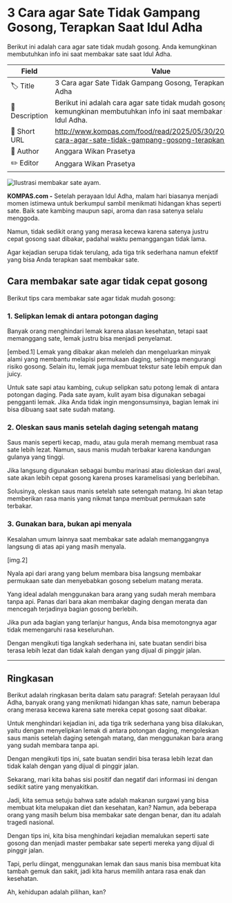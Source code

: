 # 3 Cara agar Sate Tidak Gampang Gosong, Terapkan Saat Idul Adha

Berikut ini adalah cara agar sate tidak mudah gosong. Anda kemungkinan membutuhkan info ini saat membakar sate saat Idul Adha.

| Field         | Value                                                       |
|---------------|-------------------------------------------------------------|
| 🏷️ Title       | 3 Cara agar Sate Tidak Gampang Gosong, Terapkan Saat Idul Adha |
| 📝 Description | Berikut ini adalah cara agar sate tidak mudah gosong. Anda kemungkinan membutuhkan info ini saat membakar sate saat Idul Adha. |
| 🔗 Short URL   | http://www.kompas.com/food/read/2025/05/30/204500175/3-cara-agar-sate-tidak-gampang-gosong-terapkan- |
| 👤 Author      | Anggara Wikan Prasetya |
| ✏️ Editor      | Anggara Wikan Prasetya |

![Ilustrasi membakar sate ayam. ](https://asset.kompas.com/crops/VOLkppRXyty4-Fnv8H01wr2SEso=/142x0:983x561/750x500/data/photo/2021/03/28/606065a5d474a.jpg)

**KOMPAS.com -** Setelah perayaan Idul Adha, malam hari biasanya menjadi momen istimewa untuk berkumpul sambil menikmati hidangan khas seperti sate. Baik sate kambing maupun sapi, aroma dan rasa satenya selalu menggoda.

Namun, tidak sedikit orang yang merasa kecewa karena satenya justru cepat gosong saat dibakar, padahal waktu pemanggangan tidak lama.

Agar kejadian serupa tidak terulang, ada tiga trik sederhana namun efektif yang bisa Anda terapkan saat membakar sate.

## Cara membakar sate agar tidak cepat gosong

Berikut tips cara membakar sate agar tidak mudah gosong:

### 1. Selipkan lemak di antara potongan daging

Banyak orang menghindari lemak karena alasan kesehatan, tetapi saat memanggang sate, lemak justru bisa menjadi penyelamat.

\[embed.1\] Lemak yang dibakar akan meleleh dan mengeluarkan minyak alami yang membantu melapisi permukaan daging, sehingga mengurangi risiko gosong. Selain itu, lemak juga membuat tekstur sate lebih empuk dan juicy.

Untuk sate sapi atau kambing, cukup selipkan satu potong lemak di antara potongan daging. Pada sate ayam, kulit ayam bisa digunakan sebagai pengganti lemak. Jika Anda tidak ingin mengonsumsinya, bagian lemak ini bisa dibuang saat sate sudah matang.

### 2. Oleskan saus manis setelah daging setengah matang

Saus manis seperti kecap, madu, atau gula merah memang membuat rasa sate lebih lezat. Namun, saus manis mudah terbakar karena kandungan gulanya yang tinggi.

Jika langsung digunakan sebagai bumbu marinasi atau dioleskan dari awal, sate akan lebih cepat gosong karena proses karamelisasi yang berlebihan.

Solusinya, oleskan saus manis setelah sate setengah matang. Ini akan tetap memberikan rasa manis yang nikmat tanpa membuat permukaan sate terbakar.

### 3. Gunakan bara, bukan api menyala

Kesalahan umum lainnya saat membakar sate adalah memanggangnya langsung di atas api yang masih menyala.

\[img.2\]

Nyala api dari arang yang belum membara bisa langsung membakar permukaan sate dan menyebabkan gosong sebelum matang merata.

Yang ideal adalah menggunakan bara arang yang sudah merah membara tanpa api. Panas dari bara akan membakar daging dengan merata dan mencegah terjadinya bagian gosong berlebih.

Jika pun ada bagian yang terlanjur hangus, Anda bisa memotongnya agar tidak memengaruhi rasa keseluruhan.

Dengan mengikuti tiga langkah sederhana ini, sate buatan sendiri bisa terasa lebih lezat dan tidak kalah dengan yang dijual di pinggir jalan.

---
## Ringkasan

Berikut adalah ringkasan berita dalam satu paragraf: Setelah perayaan Idul Adha, banyak orang yang menikmati hidangan khas sate, namun beberapa orang merasa kecewa karena sate mereka cepat gosong saat dibakar.

 Untuk menghindari kejadian ini, ada tiga trik sederhana yang bisa dilakukan, yaitu dengan menyelipkan lemak di antara potongan daging, mengoleskan saus manis setelah daging setengah matang, dan menggunakan bara arang yang sudah membara tanpa api.

 Dengan mengikuti tips ini, sate buatan sendiri bisa terasa lebih lezat dan tidak kalah dengan yang dijual di pinggir jalan.



Sekarang, mari kita bahas sisi positif dan negatif dari informasi ini dengan sedikit satire yang menyakitkan.

 Jadi, kita semua setuju bahwa sate adalah makanan surgawi yang bisa membuat kita melupakan diet dan kesehatan, kan? Namun, ada beberapa orang yang masih belum bisa membakar sate dengan benar, dan itu adalah tragedi nasional.

 Dengan tips ini, kita bisa menghindari kejadian memalukan seperti sate gosong dan menjadi master pembakar sate seperti mereka yang dijual di pinggir jalan.

 Tapi, perlu diingat, menggunakan lemak dan saus manis bisa membuat kita tambah gemuk dan sakit, jadi kita harus memilih antara rasa enak dan kesehatan.

 Ah, kehidupan adalah pilihan, kan?
